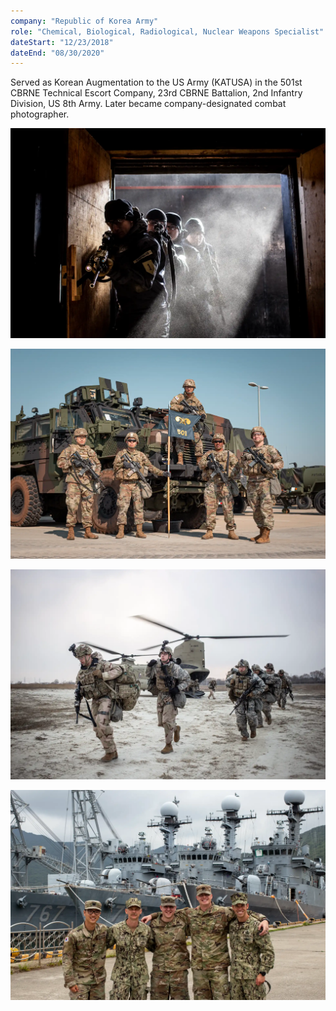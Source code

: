```yaml
---
company: "Republic of Korea Army"
role: "Chemical, Biological, Radiological, Nuclear Weapons Specialist"
dateStart: "12/23/2018"
dateEnd: "08/30/2020"
---
```


Served as Korean Augmentation to the US Army (KATUSA) in the 501st CBRNE Technical Escort Company, 23rd CBRNE Battalion, 2nd Infantry Division, US 8th Army. Later became company-designated combat photographer.

![Close quarters combat training](public/photos/military/1-18cqb-26.webp)

![501st Company Team 2 Group Photo](public/photos/military/501Group-Teams-7.webp)

![Air Assault Training](public/photos/military/AirAssault-67.webp)

![Chinahae Joint Navy Base Group Photo](public/photos/military/Chinhae-72.webp)
